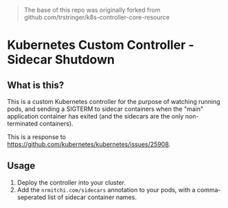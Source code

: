 > The base of this repo was originally forked from github.com/trstringer/k8s-controller-core-resource

# Kubernetes Custom Controller - Sidecar Shutdown


## What is this?

This is a custom Kubernetes controller for the purpose of watching running pods, and sending a SIGTERM to sidecar containers when the "main" application container has exited (and the sidecars are the only non-terminated containers). 

This is a response to https://github.com/kubernetes/kubernetes/issues/25908.

## Usage

1. Deploy the controller into your cluster.
1. Add the `nrmitchi.com/sidecars` annotation to your pods, with a comma-seperated list of sidecar container names. 
